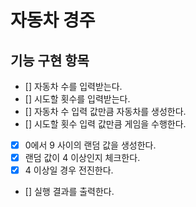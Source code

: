 # 자동차 경주 

## 기능 구현 항목

- [] 자동차 수를 입력받는다.
- [] 시도할 횟수를 입력받는다.
- [] 자동차 수 입력 값만큼 자동차를 생성한다.
- [] 시도할 횟수 입력 값만큼 게임을 수행한다.
- [x] 0에서 9 사이의 랜덤 값을 생성한다.
- [x] 랜덤 값이 4 이상인지 체크한다.
- [x] 4 이상일 경우 전진한다.
- [] 실행 결과를 출력한다.